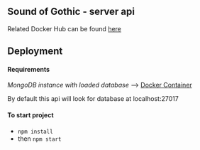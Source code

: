## Sound of Gothic - server api

Related Docker Hub can be found [here](https://hub.docker.com/r/soundofgothic/api/)

## Deployment  

#### Requirements

_MongoDB instance with loaded database_ --> [Docker Container](https://hub.docker.com/r/soundofgothic/db/) 

By default this api will look for database at localhost:27017


#### To start project
* `npm install`  
* then `npm start`


